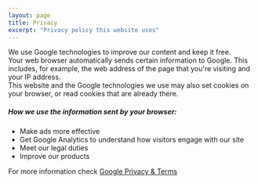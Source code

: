 ```yaml
---
layout: page
title: Privacy
excerpt: "Privacy policy this website uses"
---
```


We use Google technologies to improve our content and keep it free.<br>
Your web browser automatically sends certain information to Google. This includes, for example, the web address of the page that you're visiting and your IP address.<br>
This website and the Google technologies we use may also set cookies on your browser, or read cookies that are already there.

##### How we use the information sent by your browser:

* Make ads more effective
* Get Google Analytics to understand how visitors engage with our site
* Meet our legal duties
* Improve our products

For more information check [Google Privacy & Terms](https://www.google.com/policies/privacy/partners/)
